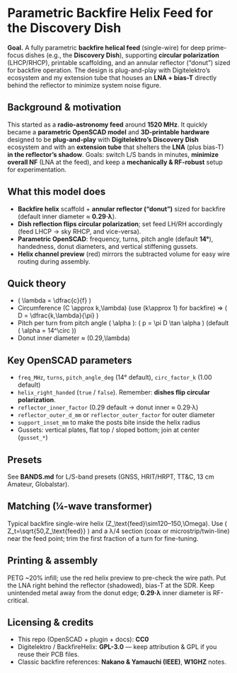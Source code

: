 # Parametric Backfire Helix Feed for the Discovery Dish

**Goal.** A fully parametric **backfire helical feed** (single-wire) for deep prime-focus dishes (e.g., the **Discovery Dish**), supporting **circular polarization** (LHCP/RHCP), printable scaffolding, and an annular reflector (“donut”) sized for backfire operation. The design is plug-and-play with Digitelektro’s ecosystem and my extension tube that houses an **LNA + bias-T** directly behind the reflector to minimize system noise figure.

## Background & motivation

This started as a **radio-astronomy feed** around **1520 MHz**. It quickly became a **parametric OpenSCAD model** and **3D-printable hardware** designed to be **plug-and-play** with **Digitelektro’s Discovery Dish** ecosystem and with an **extension tube** that shelters the **LNA** (plus bias-T) **in the reflector’s shadow**. Goals: switch L/S bands in minutes, **minimize overall NF** (LNA at the feed), and keep a **mechanically & RF-robust** setup for experimentation.

## What this model does

- **Backfire helix** scaffold + **annular reflector (“donut”)** sized for backfire (default inner diameter ≈ **0.29·λ**).
- **Dish reflection flips circular polarization**; set feed LH/RH accordingly (feed LHCP → sky RHCP, and vice-versa).
- **Parametric OpenSCAD**: frequency, turns, pitch angle (default **14°**), handedness, donut diameters, and vertical stiffening gussets.
- **Helix channel preview** (red) mirrors the subtracted volume for easy wire routing during assembly.

## Quick theory

- \( \lambda = \dfrac{c}{f} \)
- Circumference \(C \approx k\,\lambda\) (use \(k\approx 1\) for backfire) ⇒ \( D = \dfrac{k\,\lambda}{\pi} \)
- Pitch per turn from pitch angle \( \alpha \): \( p = \pi D \tan \alpha \) (default \( \alpha = 14^\circ \))
- Donut inner diameter ≈ \(0.29\,\lambda\)

## Key OpenSCAD parameters

- `freq_MHz`, `turns`, `pitch_angle_deg` (14° default), `circ_factor_k` (1.00 default)
- `helix_right_handed` (`true` / `false`). Remember: **dishes flip circular polarization**.
- `reflector_inner_factor` (0.29 default → donut inner ≈ 0.29·λ)
- `reflector_outer_d_mm` or `reflector_outer_factor` for outer diameter
- `support_inset_mm` to make the posts bite inside the helix radius
- Gussets: vertical plates, flat top / sloped bottom; join at center (`gusset_*`)

## Presets

See **BANDS.md** for L/S-band presets (GNSS, HRIT/HRPT, TT&C, 13 cm Amateur, Globalstar).

## Matching (¼-wave transformer)

Typical backfire single-wire helix \(Z_\text{feed}\sim120–150\,\Omega\). Use \( Z_t=\sqrt{50\,Z_\text{feed}} \) and a λ/4 section (coax or microstrip/twin-line) near the feed point; trim the first fraction of a turn for fine-tuning.

## Printing & assembly

PETG ~20% infill; use the red helix preview to pre-check the wire path. Put the LNA right behind the reflector (shadowed), bias-T at the SDR. Keep unintended metal away from the donut edge; **0.29·λ** inner diameter is RF-critical.

## Licensing & credits

- This repo (OpenSCAD + plugin + docs): **CC0**
- Digitelektro / BackfireHelix: **GPL-3.0** — keep attribution & GPL if you reuse their PCB files.
- Classic backfire references: **Nakano & Yamauchi (IEEE)**, **W1GHZ** notes.
